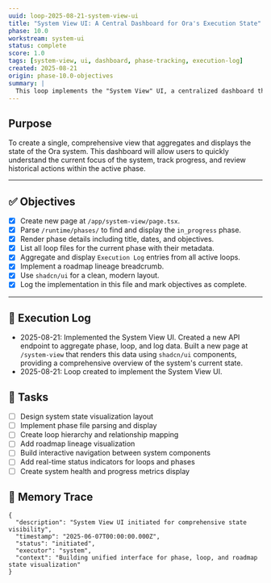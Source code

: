 ```yaml
---
uuid: loop-2025-08-21-system-view-ui
title: "System View UI: A Central Dashboard for Ora's Execution State"
phase: 10.0
workstream: system-ui
status: complete
score: 1.0
tags: [system-view, ui, dashboard, phase-tracking, execution-log]
created: 2025-08-21
origin: phase-10.0-objectives
summary: |
  This loop implements the "System View" UI, a centralized dashboard that provides a real-time overview of Ora's current execution state. It displays the active phase, associated loops, and a unified execution log, serving as the primary source of truth for what Ora is doing.
---
```


## Purpose

To create a single, comprehensive view that aggregates and displays the state of the Ora system. This dashboard will allow users to quickly understand the current focus of the system, track progress, and review historical actions within the active phase.

---

## ✅ Objectives

- [x] Create new page at `/app/system-view/page.tsx`.
- [x] Parse `/runtime/phases/` to find and display the `in_progress` phase.
- [x] Render phase details including title, dates, and objectives.
- [x] List all loop files for the current phase with their metadata.
- [x] Aggregate and display `Execution Log` entries from all active loops.
- [x] Implement a roadmap lineage breadcrumb.
- [x] Use `shadcn/ui` for a clean, modern layout.
- [x] Log the implementation in this file and mark objectives as complete.

---

## 🧾 Execution Log

- 2025-08-21: Implemented the System View UI. Created a new API endpoint to aggregate phase, loop, and log data. Built a new page at `/system-view` that renders this data using `shadcn/ui` components, providing a comprehensive overview of the system's current state.
- 2025-08-21: Loop created to implement the System View UI. 

## 🔧 Tasks

- [ ] Design system state visualization layout
- [ ] Implement phase file parsing and display
- [ ] Create loop hierarchy and relationship mapping
- [ ] Add roadmap lineage visualization
- [ ] Build interactive navigation between system components
- [ ] Add real-time status indicators for loops and phases
- [ ] Create system health and progress metrics display

## 🧠 Memory Trace

```json:memory
{
  "description": "System View UI initiated for comprehensive state visibility",
  "timestamp": "2025-06-07T00:00:00.000Z",
  "status": "initiated",
  "executor": "system",
  "context": "Building unified interface for phase, loop, and roadmap state visualization"
}
``` 